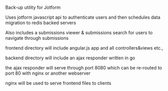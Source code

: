 Back-up utility for Jotform

Uses jotform javascript api to authenticate users and then schedules data migration to redis backed servers

Also includes a submissions viewer & submissions search for users to navigate through submissions

frontend directory will include angular.js app and all controllers&views etc.,

backend directory will include an ajax responder written in go

the ajax responder will serve through port 8080 which can be re-routed to port 80 with nginx or another webserver

nginx will be used to serve frontend files to clients